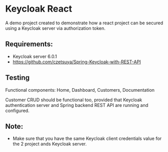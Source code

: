 # Keycloak React

A demo project created to demonstrate how a react project can be secured using a Keycloak server via authorization token.

## Requirements:
- Keycloak server 6.0.1
- https://github.com/czetsuya/Spring-Keycloak-with-REST-API

## Testing

Functional components: Home, Dashboard, Customers, Documentation

Customer CRUD should be functional too, provided that Keycloak authentication server and Spring backend REST API are running and configured.

## Note:
- Make sure that you have the same Keycloak client credentials value for the 2 project ands Keycloak server.